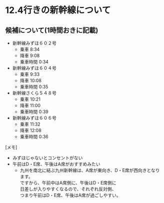 # 12.4行きの新幹線について

## 候補について(1時間おきに記載)

- 新幹線みずほ６０２号
  - 乗車 8:34
  - 降車 9:08
  - 乗車時間 0:34
- 新幹線みずほ６０４号
  - 乗車 9:33
  - 降車 10:08
  - 乗車時間 0:35
- 新幹線さくら５４８号
  - 乗車 10:21
  - 降車 11:00
  - 乗車時間 0:39
- 新幹線みずほ６０６号
  - 乗車 11:32
  - 降車 12:08
  - 乗車時間 0:36

[メモ]
- みずほじゃないとコンセントがない
- 午前はD・E席、午後はA席がおすすめみたい
  - 九州を南北に結ぶ九州新幹線は、A席が東向き、D・E席が西向きとなります。<br>
  ですから、午前中はA席側に、午後はD・E席側に<br>
  日差しが入りやすくなるので、それぞれ反対側、<br>
  つまり午前はD・E席、午後はA席が過ごしやすい。